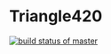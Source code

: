 # Triangle420

[![build status of master](https://travis-ci.org/kshvarma333/Triangle420.svg?branch=main)](https://travis-ci.org/kshvarma333/Triangle420)